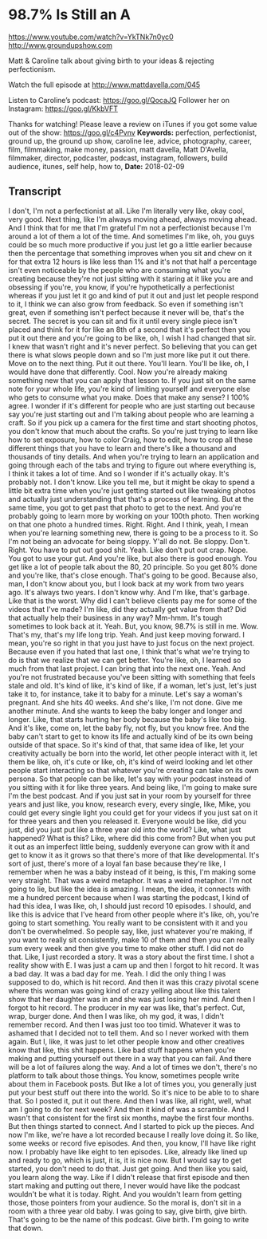# 98.7% Is Still an A
https://www.youtube.com/watch?v=YkTNk7n0yc0
http://www.groundupshow.com

Matt & Caroline talk about giving birth to your ideas & rejecting perfectionism.

Watch the full episode at http://www.mattdavella.com/045

Listen to Caroline’s podcast:  https://goo.gl/QocaJQ
Follower her on Instagram:  https://goo.gl/KkbVFT

Thanks for watching! Please leave a review on iTunes if you got some value out of the show: https://goo.gl/c4Pvnv
**Keywords:** perfection, perfectionist, ground up, the ground up show, caroline lee, advice, photography, career, film, filmmaking, make money, passion, matt davella, Matt D'Avella, filmmaker, director, podcaster, podcast, instagram, followers, build audience, itunes, self help, how to, 
**Date:** 2018-02-09

## Transcript
 I don't, I'm not a perfectionist at all. Like I'm literally very like, okay cool, very good. Next thing, like I'm always moving ahead, always moving ahead. And I think that for me that I'm grateful I'm not a perfectionist because I'm around a lot of them a lot of the time. And sometimes I'm like, oh, you guys could be so much more productive if you just let go a little earlier because then the percentage that something improves when you sit and chew on it for that extra 12 hours is like less than 1% and it's not that half a percentage isn't even noticeable by the people who are consuming what you're creating because they're not just sitting with it staring at it like you are and obsessing if you're, you know, if you're hypothetically a perfectionist whereas if you just let it go and kind of put it out and just let people respond to it, I think we can also grow from feedback. So even if something isn't great, even if something isn't perfect because it never will be, that's the secret. The secret is you can sit and fix it until every single piece isn't placed and think for it for like an 8th of a second that it's perfect then you put it out there and you're going to be like, oh, I wish I had changed that sir. I knew that wasn't right and it's never perfect. So believing that you can get there is what slows people down and so I'm just more like put it out there. Move on to the next thing. Put it out there. You'll learn. You'll be like, oh, I would have done that differently. Cool. Now you're already making something new that you can apply that lesson to. If you just sit on the same note for your whole life, you're kind of limiting yourself and everyone else who gets to consume what you make. Does that make any sense? I 100% agree. I wonder if it's different for people who are just starting out because say you're just starting out and I'm talking about people who are learning a craft. So if you pick up a camera for the first time and start shooting photos, you don't know that much about the crafts. So you're just trying to learn like how to set exposure, how to color Craig, how to edit, how to crop all these different things that you have to learn and there's like a thousand and thousands of tiny details. And when you're trying to learn an application and going through each of the tabs and trying to figure out where everything is, I think it takes a lot of time. And so I wonder if it's actually okay. It's probably not. I don't know. Like you tell me, but it might be okay to spend a little bit extra time when you're just getting started out like tweaking photos and actually just understanding that that's a process of learning. But at the same time, you got to get past that photo to get to the next. And you're probably going to learn more by working on your 100th photo. Then working on that one photo a hundred times. Right. Right. And I think, yeah, I mean when you're learning something new, there is going to be a process to it. So I'm not being an advocate for being sloppy. Y'all do not. Be sloppy. Don't. Right. You have to put out good shit. Yeah. Like don't put out crap. Nope. You got to use your gut. And you're like, but also there is good enough. You get like a lot of people talk about the 80, 20 principle. So you get 80% done and you're like, that's close enough. That's going to be good. Because also, man, I don't know about you, but I look back at my work from two years ago. It's always two years. I don't know why. And I'm like, that's garbage. Like that is the worst. Why did I can't believe clients pay me for some of the videos that I've made? I'm like, did they actually get value from that? Did that actually help their business in any way? Mm-hmm. It's tough sometimes to look back at it. Yeah. But, you know, 98.7% is still in me. Wow. That's my, that's my life long trip. Yeah. And just keep moving forward. I mean, you're so right in that you just have to just focus on the next project. Because even if you hated that last one, I think that's what we're trying to do is that we realize that we can get better. You're like, oh, I learned so much from that last project. I can bring that into the next one. Yeah. And you're not frustrated because you've been sitting with something that feels stale and old. It's kind of like, it's kind of like, if a woman, let's just, let's just take it to, for instance, take it to baby for a minute. Let's say a woman's pregnant. And she hits 40 weeks. And she's like, I'm not done. Give me another minute. And she wants to keep the baby longer and longer and longer. Like, that starts hurting her body because the baby's like too big. And it's like, come on, let the baby fly, not fly, but you know free. And the baby can't start to get to know its life and actually kind of be its own being outside of that space. So it's kind of that, that same idea of like, let your creativity actually be born into the world, let other people interact with it, let them be like, oh, it's cute or like, oh, it's kind of weird looking and let other people start interacting so that whatever you're creating can take on its own persona. So that people can be like, let's say with your podcast instead of you sitting with it for like three years. And being like, I'm going to make sure I'm the best podcast. And if you just sat in your room by yourself for three years and just like, you know, research every, every single, like, Mike, you could get every single light you could get for your videos if you just sat on it for three years and then you released it. Everyone would be like, did you just, did you just put like a three year old into the world? Like, what just happened? What is this? Like, where did this come from? But when you put it out as an imperfect little being, suddenly everyone can grow with it and get to know it as it grows so that there's more of that like developmental. It's sort of just, there's more of a loyal fan base because they're like, I remember when he was a baby instead of it being, is this, I'm making some very straight. That was a weird metaphor. It was a weird metaphor. I'm not going to lie, but like the idea is amazing. I mean, the idea, it connects with me a hundred percent because when I was starting the podcast, I kind of had this idea, I was like, oh, I should just record 10 episodes. I should, and like this is advice that I've heard from other people where it's like, oh, you're going to start something. You really want to be consistent with it and you don't be overwhelmed. So people say, like, just whatever you're making, if you want to really sit consistently, make 10 of them and then you can really sum every week and then give you time to make other stuff. I did not do that. Like, I just recorded a story. It was a story about the first time. I shot a reality show with E. I was just a cam up and then I forgot to hit record. It was a bad day. It was a bad day for me. Yeah. I did the only thing I was supposed to do, which is hit record. And then it was this crazy pivotal scene where this woman was going kind of crazy yelling about like this talent show that her daughter was in and she was just losing her mind. And then I forgot to hit record. The producer in my ear was like, that's perfect. Cut, wrap, burger done. And then I was like, oh my god, it was, I didn't remember record. And then I was just too too timid. Whatever it was to ashamed that I decided not to tell them. And so I never worked with them again. But I, like, it was just to let other people know and other creatives know that like, this shit happens. Like bad stuff happens when you're making and putting yourself out there in a way that you can fail. And there will be a lot of failures along the way. And a lot of times we don't, there's no platform to talk about those things. You know, sometimes people write about them in Facebook posts. But like a lot of times you, you generally just put your best stuff out there into the world. So it's nice to be able to to share that. So I posted it, put it out there. And then I was like, all right, well, what am I going to do for next week? And then it kind of was a scramble. And I wasn't that consistent for the first six months, maybe the first four months. But then things started to connect. And I started to pick up the pieces. And now I'm like, we're have a lot recorded because I really love doing it. So like, some weeks or record five episodes. And then, you know, I'll have like right now. I probably have like eight to ten episodes. Like, already like lined up and ready to go, which is just, it is, it is nice now. But I would say to get started, you don't need to do that. Just get going. And then like you said, you learn along the way. Like if I didn't release that first episode and then start making and putting out there, I never would have like the podcast wouldn't be what it is today. Right. And you wouldn't learn from getting those, those pointers from your audience. So the moral is, don't sit in a room with a three year old baby. I was going to say, give birth, give birth. That's going to be the name of this podcast. Give birth. I'm going to write that down.
